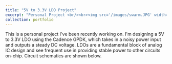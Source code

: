 ```yaml
---
title: "5V to 3.3V LDO Project"
excerpt: "Personal Project <br/><br><img src='/images/swarm.JPG' width='50%' height='50%'>"
collection: portfolio
---
```


This is a personal project I've been recently working on. I'm designing a 5V to 3.3V LDO using the Cadence GPDK, which takes in a noisy power input and outputs a steady DC voltage. LDOs are a fundamental block of analog IC design and see frequent use in providing stable power to other circuits on-chip. Circuit schematics are shown below.
